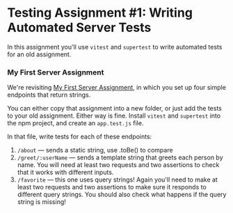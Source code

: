 # Testing Assignment #1: Writing Automated Server Tests

In this assignment you'll use `vitest` and `supertest` to write automated tests for an old assignment.

### My First Server Assignment

We're revisiting [My First Server Assignment](../../4-server/assignments/server-assignment-2.md), in which you set up four simple endpoints that return strings.

You can either copy that assignment into a new folder, or just add the tests to your old assignment. Either way is fine. Install `vitest` and `supertest` into the npm project, and create an `app.test.js` file.

In that file, write tests for each of these endpoints:

1. `/about` — sends a static string, use .toBe() to compare
1. `/greet/:userName` — sends a template string that greets each person by name. You will need at least two requests and two assertions to check that it works with different inputs.
1. `/favorite` — this one uses query strings! Again you'll need to make at least two requests and two assertions to make sure it responds to different query strings. You should also check what happens if the query string is missing!
